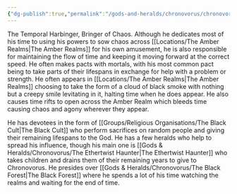 ```yaml
---
{"dg-publish":true,"permalink":"/gods-and-heralds/chronovorus/chronovorus/"}
---
```


The Temporal Harbinger, Bringer of Chaos. Although he dedicates most of his time to using his powers to sow chaos across [[Locations/The Amber Realms\|The Amber Realms]] for his own amusement, he is also responsible for maintaining the flow of time and keeping it moving forward at the correct speed. He often makes pacts with mortals, with his most common pact being to take parts of their lifespans in exchange for help with a problem or strength. He often appears in [[Locations/The Amber Realms\|The Amber Realms]] choosing to take the form of a cloud of black smoke with nothing but a creepy smile levitating in it, halting time when he does appear. He also causes time rifts to open across the Amber Realm which bleeds time causing chaos and agony wherever they appear. 

He has devotees in the form of [[Groups/Religious Organisations/The Black Cult\|The Black Cult]] who perform sacrifices on random people and giving their remaining lifespans to the God. He has a few heralds who help to spread his influence, though his main one is [[Gods & Heralds/Chronovorus/The Ethertwist Haunter\|The Ethertwist Haunter]] who takes children and drains them of their remaining years to give to Chronovorus. He presides over [[Gods & Heralds/Chronovorus/The Black Forest\|The Black Forest]] where he spends a lot of his time watching the realms and waiting for the end of time.